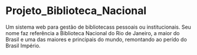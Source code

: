 # Projeto_Biblioteca_Nacional
Um sistema web para gestão de bibliotecass pessoais ou institucionais. Seu nome faz referência a Biblioteca Nacional do Rio de Janeiro, a maior do Brasil e uma das maiores e principais do mundo, remontando ao perído do Brasil Império.